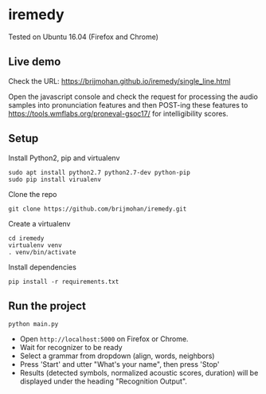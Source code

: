 # iremedy

Tested on Ubuntu 16.04 (Firefox and Chrome)

## Live demo
Check the URL: https://brijmohan.github.io/iremedy/single_line.html

Open the javascript console and check the request for processing the audio samples into pronunciation features and then POST-ing these features to https://tools.wmflabs.org/proneval-gsoc17/ for intelligibility scores.

## Setup
Install Python2, pip and virtualenv

```
sudo apt install python2.7 python2.7-dev python-pip
sudo pip install virualenv
```

Clone the repo
```
git clone https://github.com/brijmohan/iremedy.git
```

Create a virtualenv
```
cd iremedy
virtualenv venv
. venv/bin/activate
```

Install dependencies
```
pip install -r requirements.txt
```

## Run the project

```
python main.py
```

* Open `http://localhost:5000` on Firefox or Chrome.
* Wait for recognizer to be ready
* Select a grammar from dropdown (align, words, neighbors)
* Press 'Start' and utter "What's your name", then press 'Stop'
* Results (detected symbols, normalized acoustic scores, duration) will be displayed under the heading "Recognition Output".
